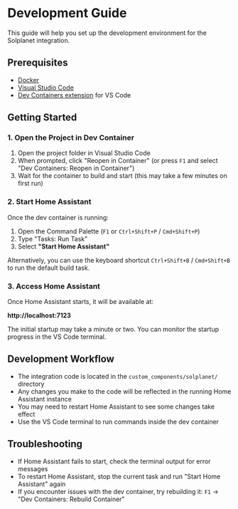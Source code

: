 # Development Guide

This guide will help you set up the development environment for the Solplanet integration.

## Prerequisites

- [Docker](https://www.docker.com/get-started)
- [Visual Studio Code](https://code.visualstudio.com/)
- [Dev Containers extension](https://marketplace.visualstudio.com/items?itemName=ms-vscode-remote.remote-containers) for VS Code

## Getting Started

### 1. Open the Project in Dev Container

1. Open the project folder in Visual Studio Code
2. When prompted, click "Reopen in Container" (or press `F1` and select "Dev Containers: Reopen in Container")
3. Wait for the container to build and start (this may take a few minutes on first run)

### 2. Start Home Assistant

Once the dev container is running:

1. Open the Command Palette (`F1` or `Ctrl+Shift+P` / `Cmd+Shift+P`)
2. Type "Tasks: Run Task"
3. Select **"Start Home Assistant"**

Alternatively, you can use the keyboard shortcut `Ctrl+Shift+B` / `Cmd+Shift+B` to run the default build task.

### 3. Access Home Assistant

Once Home Assistant starts, it will be available at:

**http://localhost:7123**

The initial startup may take a minute or two. You can monitor the startup progress in the VS Code terminal.

## Development Workflow

- The integration code is located in the `custom_components/solplanet/` directory
- Any changes you make to the code will be reflected in the running Home Assistant instance
- You may need to restart Home Assistant to see some changes take effect
- Use the VS Code terminal to run commands inside the dev container

## Troubleshooting

- If Home Assistant fails to start, check the terminal output for error messages
- To restart Home Assistant, stop the current task and run "Start Home Assistant" again
- If you encounter issues with the dev container, try rebuilding it: `F1` → "Dev Containers: Rebuild Container"

